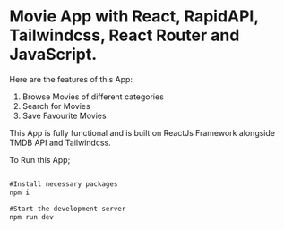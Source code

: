 # Movie App with React, RapidAPI, Tailwindcss, React Router and JavaScript.


Here are the features of this App:
1. Browse Movies of different categories
2. Search for Movies
3. Save Favourite Movies

This App is fully functional and is built on ReactJs Framework alongside TMDB API and Tailwindcss.

To Run this App;
```js

#Install necessary packages
npm i

#Start the development server
npm run dev 

```